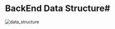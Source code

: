 ﻿
# BackEnd Data Structure#



![data_structure](https://live.staticflickr.com/65535/52999644713_1550c92c98_q.jpg)

